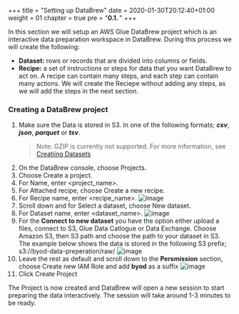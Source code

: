 +++
title = "Setting up DataBrew"
date = 2020-01-30T20:12:40+01:00
weight = 01
chapter = true
pre = "<b>0.1. </b>"
+++

In this section we will setup an AWS Glue DataBrew project which is an interactive data preparation workspace in DataBrew. During this process we will create the following:

- **Dataset:** rows or records that are divided into columns or fields.
- **Recipe:** a set of instructions or steps for data that you want DataBrew to act on. A recipe can contain many steps, and each step can contain many actions. We will create the Reciepe without adding any steps, as we will add the steps in the next section.

### Creating a DataBrew project

  

1. Make sure the Data is stored in S3. In one of the following formats; ***csv***, ***json***, ***parquet*** or ***tsv***.
   > Note: GZIP is currently not supported. For more information, see [Creatiing Datasets](https://docs.aws.amazon.com/databrew/latest/dg/datasets.html)
2. On the DataBrew console, choose Projects.
3. Choose Create a project.
4. For Name, enter <project_name>.
5. For Attached recipe, choose Create a new recipe. 
6. For Recipe name, enter <recipe_name>.
   ![image](/databrew_img/databrew_project1.png)
7. Scroll down and for Select a dataset, choose New dataset.
8. For Dataset name¸ enter <dataset_name>.
   ![image](/databrew_img/databrew_project2.png)
9.  For the **Connect to new dataset** you have the option either upload a files, connect to S3, Glue Data Catlogue or Data Exchange. Choose Amazon S3, then S3 path and choose the path to your dataset in S3. The example below shows the data is stored in the following S3 prefix; s3://byod-data-preperation/raw/
   ![image](/databrew_img/databrew_project3.png)
11. Leave the rest as default and scroll down to the **Persmission** section, choose Create new IAM Role and add **byod** as a suffix
    ![image](/databrew_img/databrew_project4.png)
12. Click Create Project

The Project is now created and DataBrew will open a new session to start preparing the data interactively. The session will take around 1-3 minutes to be ready.
